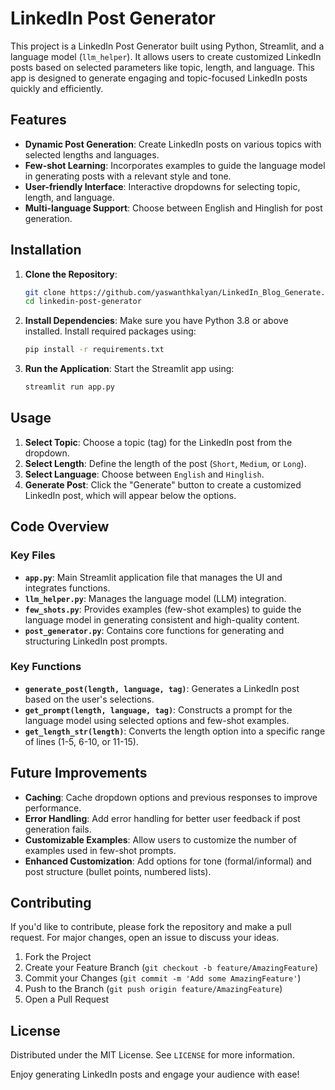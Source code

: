 
# LinkedIn Post Generator

This project is a LinkedIn Post Generator built using Python, Streamlit, and a language model (`llm_helper`). It allows users to create customized LinkedIn posts based on selected parameters like topic, length, and language. This app is designed to generate engaging and topic-focused LinkedIn posts quickly and efficiently.

## Features

- **Dynamic Post Generation**: Create LinkedIn posts on various topics with selected lengths and languages.
- **Few-shot Learning**: Incorporates examples to guide the language model in generating posts with a relevant style and tone.
- **User-friendly Interface**: Interactive dropdowns for selecting topic, length, and language.
- **Multi-language Support**: Choose between English and Hinglish for post generation.

## Installation

1. **Clone the Repository**:
   ```bash
   git clone https://github.com/yaswanthkalyan/LinkedIn_Blog_Generate.git
   cd linkedin-post-generator
   ```

2. **Install Dependencies**:
   Make sure you have Python 3.8 or above installed. Install required packages using:
   ```bash
   pip install -r requirements.txt
   ```

3. **Run the Application**:
   Start the Streamlit app using:
   ```bash
   streamlit run app.py
   ```

## Usage

1. **Select Topic**: Choose a topic (tag) for the LinkedIn post from the dropdown.
2. **Select Length**: Define the length of the post (`Short`, `Medium`, or `Long`).
3. **Select Language**: Choose between `English` and `Hinglish`.
4. **Generate Post**: Click the "Generate" button to create a customized LinkedIn post, which will appear below the options.

## Code Overview

### Key Files

- **`app.py`**: Main Streamlit application file that manages the UI and integrates functions.
- **`llm_helper.py`**: Manages the language model (LLM) integration.
- **`few_shots.py`**: Provides examples (few-shot examples) to guide the language model in generating consistent and high-quality content.
- **`post_generator.py`**: Contains core functions for generating and structuring LinkedIn post prompts.

### Key Functions

- **`generate_post(length, language, tag)`**: Generates a LinkedIn post based on the user's selections.
- **`get_prompt(length, language, tag)`**: Constructs a prompt for the language model using selected options and few-shot examples.
- **`get_length_str(length)`**: Converts the length option into a specific range of lines (1-5, 6-10, or 11-15).

## Future Improvements

- **Caching**: Cache dropdown options and previous responses to improve performance.
- **Error Handling**: Add error handling for better user feedback if post generation fails.
- **Customizable Examples**: Allow users to customize the number of examples used in few-shot prompts.
- **Enhanced Customization**: Add options for tone (formal/informal) and post structure (bullet points, numbered lists).

## Contributing

If you'd like to contribute, please fork the repository and make a pull request. For major changes, open an issue to discuss your ideas.

1. Fork the Project
2. Create your Feature Branch (`git checkout -b feature/AmazingFeature`)
3. Commit your Changes (`git commit -m 'Add some AmazingFeature'`)
4. Push to the Branch (`git push origin feature/AmazingFeature`)
5. Open a Pull Request

## License

Distributed under the MIT License. See `LICENSE` for more information.



Enjoy generating LinkedIn posts and engage your audience with ease!
